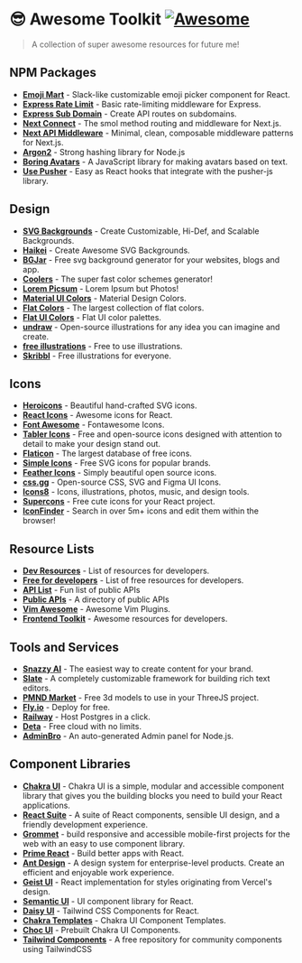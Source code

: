 # 😎 Awesome Toolkit [![Awesome](https://awesome.re/badge.svg)](https://awesome.re)

> A collection of super awesome resources for future me!

## NPM Packages

- **[Emoji Mart](https://www.npmjs.com/package/emoji-mart)** - Slack-like customizable emoji picker component for React.
- **[Express Rate Limit](https://www.npmjs.com/package/express-rate-limit)** - Basic rate-limiting middleware for Express.
- **[Express Sub Domain](https://www.npmjs.com/package/express-subdomain)** - Create API routes on subdomains.
- **[Next Connect](https://www.npmjs.com/package/next-connect)** - The smol method routing and middleware for Next.js.
- **[Next API Middleware](https://www.npmjs.com/package/next-api-middleware)** - Minimal, clean, composable middleware patterns for Next.js.
- **[Argon2](https://www.npmjs.com/package/argon2)** - Strong hashing library for Node.js
- **[Boring Avatars](https://github.com/boringdesigners/boring-avatars)** - A JavaScript library for making avatars based on text.
- **[Use Pusher](https://www.npmjs.com/package/@harelpls/use-pusher)** - Easy as React hooks that integrate with the pusher-js library.

## Design

- **[SVG Backgrounds](https://www.svgbackgrounds.com/)** - Create Customizable, Hi-Def, and Scalable Backgrounds.
- **[Haikei](https://app.haikei.app/)** - Create Awesome SVG Backgrounds.
- **[BGJar](https://bgjar.com/)** - Free svg background generator for your websites, blogs and app.
- **[Coolers](https://coolors.co/)** - The super fast color schemes generator!
- **[Lorem Picsum](https://picsum.photos/)** - Lorem Ipsum but Photos!
- **[Material UI Colors](https://www.materialui.co/colors)** - Material Design Colors.
- **[Flat Colors](https://flatcolors.net/)** - The largest collection of flat colors.
- **[Flat UI Colors](https://flatuicolors.com/)** - Flat UI color palettes.
- **[undraw](https://undraw.co/)** - Open-source illustrations for any idea you can imagine and create.
- **[free illustrations](https://freeillustrations.xyz/)** - Free to use illustrations.
- **[Skribbl](https://weareskribbl.com/)** - Free illustrations for everyone.


## Icons

- **[Heroicons](https://heroicons.com/)** - Beautiful hand-crafted SVG icons.
- **[React Icons](https://react-icons.github.io/react-icons/)** - Awesome icons for React.
- **[Font Awesome](https://fontawesome.com/icons?d=gallery&p=2)** - Fontawesome Icons.
- **[Tabler Icons](https://tablericons.com/)** - Free and open-source icons designed with attention to detail to make your design stand out.
- **[Flaticon](https://www.flaticon.com/)** - The largest database of free icons.
- **[Simple Icons](https://simpleicons.org/)** - Free SVG icons for popular brands.
- **[Feather Icons](https://feathericons.com/)** - Simply beautiful open source icons.
- **[css.gg](https://css.gg/)** - Open-source CSS, SVG and Figma UI Icons.
- **[Icons8](https://icons8.com/)** - Icons, illustrations, photos, music, and design tools.
- **[Supercons](https://www.npmjs.com/package/supercons)** - Free cute icons for your React project.
- **[IconFinder](https://www.iconfinder.com/)** - Search in over 5m+ icons and edit them within the browser!

## Resource Lists

- **[Dev Resources](https://devresourc.es/)** - List of resources for developers.
- **[Free for developers](https://free-for.dev/#/)** - List of free resources for developers.
- **[API List](https://apilist.fun/)** - Fun list of public APIs
- **[Public APIs](https://public-apis.io/)** - A directory of public APIs
- **[Vim Awesome](https://vimawesome.com/)** - Awesome Vim Plugins.
- **[Frontend Toolkit](akshay.rocks/resources)** - Awesome resources for developers.

## Tools and Services

- **[Snazzy AI](https://app.snazzy.ai/browse)** - The easiest way to create content for your brand.
- **[Slate](https://github.com/ianstormtaylor/slate)** - A completely customizable framework for building rich text editors.
- **[PMND Market](https://market.pmnd.rs/)** - Free 3d models to use in your ThreeJS project.
- **[Fly.io](fly.io)** - Deploy for free.
- **[Railway](railway.app)** - Host Postgres in a click.
- **[Deta](deta.sh)** - Free cloud with no limits.
- **[AdminBro](https://adminbro.com/index.html)** - An auto-generated Admin panel for Node.js.

## Component Libraries

- **[Chakra UI](https://chakra-ui.com/)** - Chakra UI is a simple, modular and accessible component library that gives you the building blocks you need to build your React applications.
- **[React Suite](https://rsuitejs.com/)** - A suite of React components, sensible UI design, and a friendly development experience.
- **[Grommet](https://v2.grommet.io/)** - build responsive and accessible mobile-first projects for the web with an easy to use component library.
- **[Prime React](https://primefaces.org/primereact/)** - Build better apps with React.
- **[Ant Design](https://ant.design/)** - A design system for enterprise-level products. Create an efficient and enjoyable work experience.
- **[Geist UI](react.geist-ui.dev/)** - React implementation for styles originating from Vercel's design.
- **[Semantic UI](https://react.semantic-ui.com/)** - UI component library for React.
- **[Daisy UI](https://daisyui.com/)** - Tailwind CSS Components for React.
- **[Chakra Templates](https://chakra-templates.dev/)** - Chakra UI Component Templates.
- **[Choc UI](https://choc-ui.tech/)** - Prebuilt Chakra UI Components.
- **[Tailwind Components](https://tailwindcomponents.com/)** - A free repository for community
components using TailwindCSS

